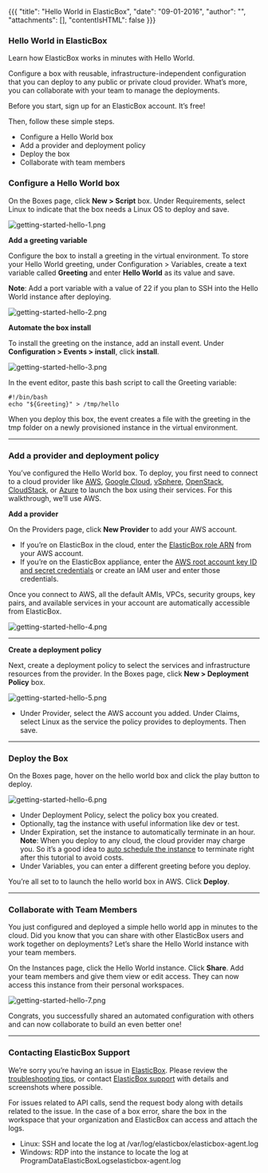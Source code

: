 {{{
"title": "Hello World in ElasticBox",
"date": "09-01-2016",
"author": "",
"attachments": [],
"contentIsHTML": false
}}}

### Hello World in ElasticBox

Learn how ElasticBox works in minutes with Hello World.

Configure a box with reusable, infrastructure-independent configuration that you can deploy to any public or private cloud provider. What’s more, you can collaborate with your team to manage the deployments.

Before you start, sign up for an ElasticBox account. It’s free!

Then, follow these simple steps.

* Configure a Hello World box
* Add a provider and deployment policy
* Deploy the box
* Collaborate with team members

### Configure a Hello World box

On the Boxes page, click **New > Script** box. Under Requirements, select Linux to indicate that the box needs a Linux OS to deploy and save.

![getting-started-hello-1.png](../images/ElasticBox/getting-started-hello-1.png)

**Add a greeting variable**

Configure the box to install a greeting in the virtual environment. To store your Hello World greeting, under Configuration > Variables, create a text variable called **Greeting** and enter **Hello World** as its value and save.

**Note**: Add a port variable with a value of 22 if you plan to SSH into the Hello World instance after deploying.

![getting-started-hello-2.png](../images/ElasticBox/getting-started-hello-2.png)

**Automate the box install**

To install the greeting on the instance, add an install event. Under **Configuration > Events > install**, click **install**.

![getting-started-hello-3.png](../images/ElasticBox/getting-started-hello-3.png)

In the event editor, paste this bash script to call the Greeting variable:

```
#!/bin/bash
echo "${Greeting}" > /tmp/hello
```

When you deploy this box, the event creates a file with the greeting in the tmp folder on a newly provisioned instance in the virtual environment.

___

### Add a provider and deployment policy

You’ve configured the Hello World box. To deploy, you first need to connect to a cloud provider like [AWS](./using-your-aws-account.md), [Google Cloud](./using-your-google-cloud-account.md), [vSphere](./using-the-vsphere-private-datacenter.md), [OpenStack](./using-the-openstack-cloud.md), [CloudStack](./using-cloudstack.md), or [Azure](./using-azure.md) to launch the box using their services. For this walkthrough, we’ll use AWS.

**Add a provider**

On the Providers page, click **New Provider** to add your AWS account.

* If you’re on ElasticBox in the cloud, enter the [ElasticBox role ARN](./using-your-aws-account.md) from your AWS account.
* If you’re on the ElasticBox appliance, enter the [AWS root account key ID and secret credentials](https://console.aws.amazon.com/iam/home?#security_credential) or create an IAM user and enter those credentials.

Once you connect to AWS, all the default AMIs, VPCs, security groups, key pairs, and available services in your account are automatically accessible from ElasticBox.

![getting-started-hello-4.png](../images/ElasticBox/getting-started-hello-4.png)

___

**Create a deployment policy**

Next, create a deployment policy to select the services and infrastructure resources from the provider. In the Boxes page, click **New > Deployment Policy** box.

![getting-started-hello-5.png](../images/ElasticBox/getting-started-hello-5.png)

* Under Provider, select the AWS account you added.
Under Claims, select Linux as the service the policy provides to deployments. Then save.

___

### Deploy the Box

On the Boxes page, hover on the hello world box and click the play button to deploy.

![getting-started-hello-6.png](../images/ElasticBox/getting-started-hello-6.png)

* Under Deployment Policy, select the policy box you created.
* Optionally, tag the instance with useful information like dev or test.
* Under Expiration, set the instance to automatically terminate in an hour.
   **Note**: When you deploy to any cloud, the cloud provider may charge you. So it’s a good idea to [auto schedule the instance](./deploying-managing-instances.md) to terminate right after this tutorial to avoid costs.
* Under Variables, you can enter a different greeting before you deploy.

You’re all set to to launch the hello world box in AWS. Click **Deploy**.

___

### Collaborate with Team Members

You just configured and deployed a simple hello world app in minutes to the cloud. Did you know that you can share with other ElasticBox users and work together on deployments? Let’s share the Hello World instance with your team members.

On the Instances page, click the Hello World instance. Click **Share**. Add your team members and give them view or edit access. They can now access this instance from their personal workspaces.

![getting-started-hello-7.png](../images/ElasticBox/getting-started-hello-7.png)

Congrats, you successfully shared an automated configuration with others and can now collaborate to build an even better one!

___

### Contacting ElasticBox Support

We’re sorry you’re having an issue in [ElasticBox](//www.ctl.io/elasticbox/). Please review the [troubleshooting tips](./troubleshooting-tips.md), or contact [ElasticBox support](mailto:support@elasticbox.com) with details and screenshots where possible.

For issues related to API calls, send the request body along with details related to the issue. In the case of a box error, share the box in the workspace that your organization and ElasticBox can access and attach the logs.
* Linux: SSH and locate the log at /var/log/elasticbox/elasticbox-agent.log
* Windows: RDP into the instance to locate the log at ProgramDataElasticBoxLogselasticbox-agent.log
